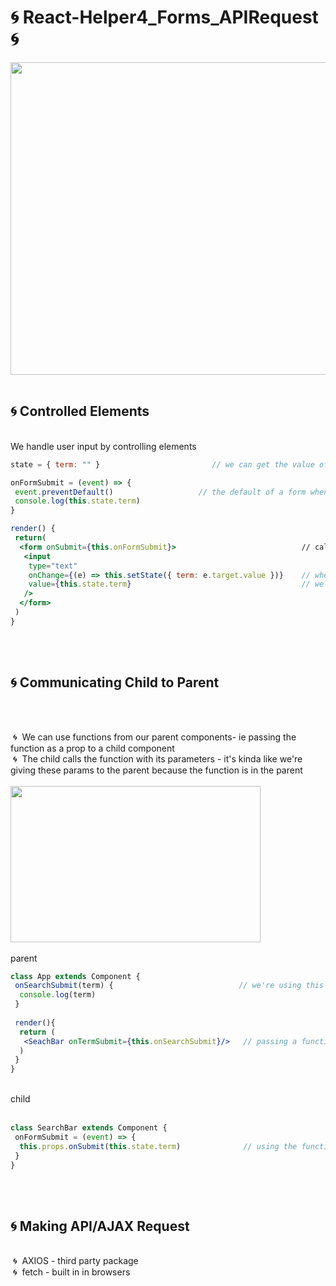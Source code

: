 # 🌀 React-Helper4_Forms_APIRequest 🌀

<img src="https://sunscrapers.com/blog/wp-content/uploads/2018/11/1__DOHv30w-0eI-Ysz5U47Yg.png" height=500 width=900>
<br>
<br>

<h2>🌀 Controlled Elements</h2>
<br>
We handle user input by controlling elements

```jsx
state = { term: "" }                         // we can get the value of input and put it in our state so we can use it 

onFormSubmit = (event) => {
 event.preventDefault()                   // the default of a form when pressing enter is to send it to the back-end; we don't want this
 console.log(this.state.term)
}

render() {
 return(
  <form onSubmit={this.onFormSubmit}>                            // calls onFormSubmit; we're passing a reference to the callback so no () 
   <input 
    type="text"
    onChange={(e) => this.setState({ term: e.target.value })}    // when the input changes we put the value to our state
    value={this.state.term}                                      // we do this so we always have control of the value input; for UI 
   />
  </form>
 )
}
```
<br>
<br>

<h2>🌀 Communicating Child to Parent</h2>
<br>
<br>

&nbsp;🌀&nbsp; We can use functions from our parent components- ie passing the function as a prop to a child component<br>
&nbsp;🌀&nbsp; The child calls the function with its parameters - it's kinda like we're giving these params to the parent because the function is in the parent<br>
<br>
<img src="https://miro.medium.com/max/790/0*Xzkw0-T4Uea3d5Yh.png" height=250 width=400>
<br>
<br>
parent

```jsx
class App extends Component {
 onSearchSubmit(term) {                            // we're using this with params from child
  console.log(term)
 }
 
 render(){
  return (
   <SeachBar onTermSubmit={this.onSearchSubmit}/>   // passing a function to child
  )
 }
}
```

<br>
child
<br>
<br>

```jsx
class SearchBar extends Component {
 onFormSubmit = (event) => {
  this.props.onSubmit(this.state.term)              // using the function from <App/> 
 }
}
```
<br>
<br>

<h2>🌀 Making API/AJAX Request</h2>
<br>
&nbsp;🌀&nbsp; AXIOS - third party package<br>
&nbsp;🌀&nbsp; fetch - built in in browsers<br>
